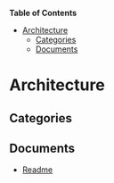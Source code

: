 <!-- START doctoc generated TOC please keep comment here to allow auto update -->
<!-- DON'T EDIT THIS SECTION, INSTEAD RE-RUN doctoc TO UPDATE -->
**Table of Contents**

- [Architecture](#architecture)
  - [Categories](#categories)
  - [Documents](#documents)

<!-- END doctoc generated TOC please keep comment here to allow auto update -->

# Architecture

## Categories

## Documents

- [Readme](Readme.md)

